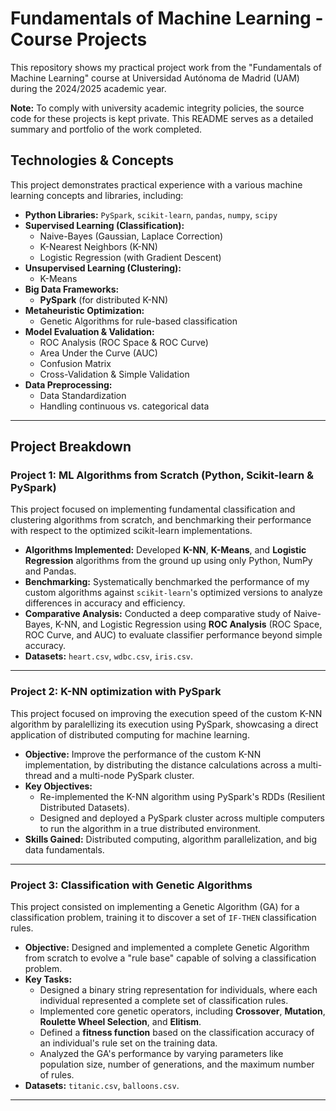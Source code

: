 # Fundamentals of Machine Learning - Course Projects

This repository shows my practical project work from the "Fundamentals of Machine Learning" course at Universidad Autónoma de Madrid (UAM) during the 2024/2025 academic year.

**Note:** To comply with university academic integrity policies, the source code for these projects is kept private. This README serves as a detailed summary and portfolio of the work completed.

## Technologies & Concepts

This project demonstrates practical experience with a various machine learning concepts and libraries, including:

* **Python Libraries:** `PySpark`, `scikit-learn`, `pandas`, `numpy`, `scipy`
* **Supervised Learning (Classification):**
    * Naive-Bayes (Gaussian, Laplace Correction)
    * K-Nearest Neighbors (K-NN)
    * Logistic Regression (with Gradient Descent)
* **Unsupervised Learning (Clustering):**
    * K-Means
* **Big Data Frameworks:**
    * **PySpark** (for distributed K-NN)
* **Metaheuristic Optimization:**
    * Genetic Algorithms for rule-based classification
* **Model Evaluation & Validation:**
    * ROC Analysis (ROC Space & ROC Curve)
    * Area Under the Curve (AUC)
    * Confusion Matrix
    * Cross-Validation & Simple Validation
* **Data Preprocessing:**
    * Data Standardization
    * Handling continuous vs. categorical data

---

## Project Breakdown

### Project 1: ML Algorithms from Scratch (Python, Scikit-learn & PySpark)

This project focused on implementing fundamental classification and clustering algorithms from scratch, and benchmarking their performance with respect to the optimized scikit-learn implementations.

* **Algorithms Implemented:** Developed **K-NN**, **K-Means**, and **Logistic Regression** algorithms from the ground up using only Python,  NumPy and Pandas.
* **Benchmarking:** Systematically benchmarked the performance of my custom algorithms against `scikit-learn`'s optimized versions to analyze differences in accuracy and efficiency.
* **Comparative Analysis:** Conducted a deep comparative study of Naive-Bayes, K-NN, and Logistic Regression using **ROC Analysis** (ROC Space, ROC Curve, and AUC) to evaluate classifier performance beyond simple accuracy.
* **Datasets:** `heart.csv`, `wdbc.csv`, `iris.csv`.

---

### Project 2: K-NN optimization with PySpark

This project focused on improving the execution speed of the custom K-NN algorithm by paralellizing its execution using PySpark, showcasing a direct application of distributed computing for machine learning.

* **Objective:** Improve the performance of the custom K-NN implementation, by distributing the distance calculations across a multi-thread and a multi-node PySpark cluster.
* **Key Objectives:**
    * Re-implemented the K-NN algorithm using PySpark's RDDs (Resilient Distributed Datasets).
    * Designed and deployed a PySpark cluster across multiple computers to run the algorithm in a true distributed environment.
* **Skills Gained:** Distributed computing, algorithm parallelization, and big data fundamentals.

---

### Project 3: Classification with Genetic Algorithms

This project consisted on implementing a Genetic Algorithm (GA) for a classification problem, training it to discover a set of `IF-THEN` classification rules.

* **Objective:** Designed and implemented a complete Genetic Algorithm from scratch to evolve a "rule base" capable of solving a classification problem.
* **Key Tasks:**
    * Designed a binary string representation for individuals, where each individual represented a complete set of classification rules.
    * Implemented core genetic operators, including **Crossover**, **Mutation**, **Roulette Wheel Selection**, and **Elitism**.
    * Defined a **fitness function** based on the classification accuracy of an individual's rule set on the training data.
    * Analyzed the GA's performance by varying parameters like population size, number of generations, and the maximum number of rules.
* **Datasets:** `titanic.csv`, `balloons.csv`.

---
